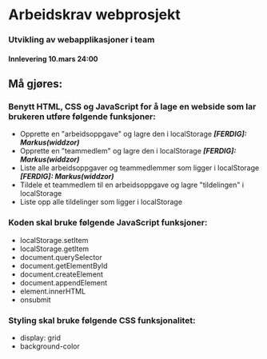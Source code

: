 # Arbeidskrav webprosjekt

### Utvikling av webapplikasjoner i team

#### Innlevering 10.mars 24:00


## Må gjøres:
### Benytt HTML, CSS og JavaScript for å lage en webside som lar brukeren utføre følgende funksjoner:
* Opprette en "arbeidsoppgave" og lagre den i localStorage 
   **_[FERDIG]: Markus(widdzor)_**
* Opprette en "teammedlem" og lagre den i localStorage
   **_[FERDIG]: Markus(widdzor)_**
* Liste alle arbeidsoppgaver og teammedlemmer som ligger i localStorage
   **_[FERDIG]: Markus(widdzor)_**
* Tildele et teammedlem til en arbeidsoppgave og lagre "tildelingen" i localStorage
* Liste opp alle tildelinger som ligger i localStorage 

### Koden skal bruke følgende JavaScript funksjoner:
*	localStorage.setItem
*	localStorage.getItem
*	document.querySelector
*	document.getElementById
*	document.createElement
*	document.appendElement
*	element.innerHTML
*	onsubmit

### Styling skal bruke følgende CSS funksjonalitet: 
*	display: grid
*	background-color

